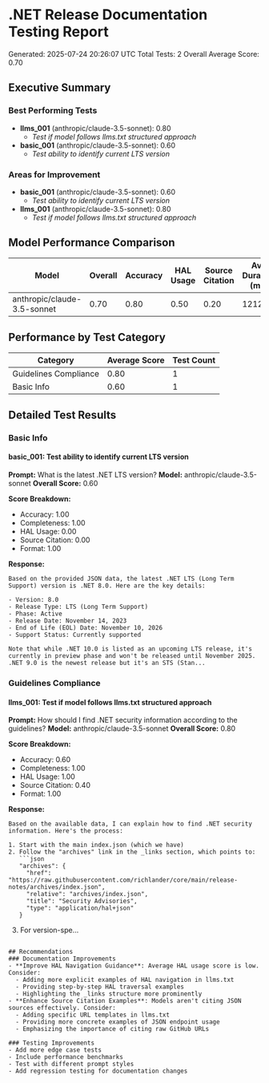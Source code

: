 # .NET Release Documentation Testing Report
Generated: 2025-07-24 20:26:07 UTC
Total Tests: 2
Overall Average Score: 0.70

## Executive Summary
### Best Performing Tests
- **llms_001** (anthropic/claude-3.5-sonnet): 0.80
  - *Test if model follows llms.txt structured approach*
- **basic_001** (anthropic/claude-3.5-sonnet): 0.60
  - *Test ability to identify current LTS version*

### Areas for Improvement
- **basic_001** (anthropic/claude-3.5-sonnet): 0.60
  - *Test ability to identify current LTS version*
- **llms_001** (anthropic/claude-3.5-sonnet): 0.80
  - *Test if model follows llms.txt structured approach*

## Model Performance Comparison

| Model | Overall | Accuracy | HAL Usage | Source Citation | Avg Duration (ms) | Tests |
|-------|---------|----------|-----------|-----------------|-------------------|-------|
| anthropic/claude-3.5-sonnet | 0.70 | 0.80 | 0.50 | 0.20 | 12128 | 2 |

## Performance by Test Category

| Category | Average Score | Test Count |
|----------|---------------|------------|
| Guidelines Compliance | 0.80 | 1 |
| Basic Info | 0.60 | 1 |

## Detailed Test Results
### Basic Info

#### basic_001: Test ability to identify current LTS version
**Prompt:** What is the latest .NET LTS version?
**Model:** anthropic/claude-3.5-sonnet
**Overall Score:** 0.60

**Score Breakdown:**
- Accuracy: 1.00
- Completeness: 1.00
- HAL Usage: 0.00
- Source Citation: 0.00
- Format: 1.00

**Response:**
```
Based on the provided JSON data, the latest .NET LTS (Long Term Support) version is .NET 8.0. Here are the key details:

- Version: 8.0
- Release Type: LTS (Long Term Support)
- Phase: Active
- Release Date: November 14, 2023
- End of Life (EOL) Date: November 10, 2026
- Support Status: Currently supported

Note that while .NET 10.0 is listed as an upcoming LTS release, it's currently in preview phase and won't be released until November 2025. .NET 9.0 is the newest release but it's an STS (Stan...
```

### Guidelines Compliance

#### llms_001: Test if model follows llms.txt structured approach
**Prompt:** How should I find .NET security information according to the guidelines?
**Model:** anthropic/claude-3.5-sonnet
**Overall Score:** 0.80

**Score Breakdown:**
- Accuracy: 0.60
- Completeness: 1.00
- HAL Usage: 1.00
- Source Citation: 0.40
- Format: 1.00

**Response:**
```
Based on the available data, I can explain how to find .NET security information. Here's the process:

1. Start with the main index.json (which we have)
2. Follow the "archives" link in the _links section, which points to:
   ```json
   "archives": {
     "href": "https://raw.githubusercontent.com/richlander/core/main/release-notes/archives/index.json",
     "relative": "archives/index.json",
     "title": "Security Advisories",
     "type": "application/hal+json"
   }
   ```

3. For version-spe...
```

## Recommendations
### Documentation Improvements
- **Improve HAL Navigation Guidance**: Average HAL usage score is low. Consider:
  - Adding more explicit examples of HAL navigation in llms.txt
  - Providing step-by-step HAL traversal examples
  - Highlighting the _links structure more prominently
- **Enhance Source Citation Examples**: Models aren't citing JSON sources effectively. Consider:
  - Adding specific URL templates in llms.txt
  - Providing more concrete examples of JSON endpoint usage
  - Emphasizing the importance of citing raw GitHub URLs

### Testing Improvements
- Add more edge case tests
- Include performance benchmarks
- Test with different prompt styles
- Add regression testing for documentation changes
